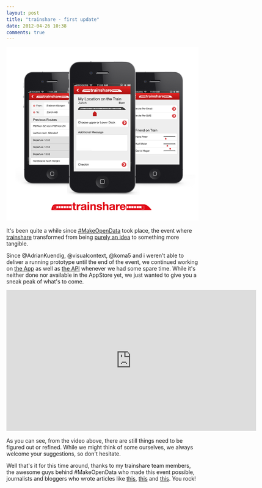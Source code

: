 ```yaml
---
layout: post
title: "trainshare - first update"
date: 2012-04-26 10:38
comments: true
---
```


![trainshare app mockups](images/trainshareapp.png)

It's been quite a while since [#MakeOpenData](http://makeopendata.ch) took place, the event where [trainshare](http://trainshare.ch) transformed from being [purely an idea](http://philippkueng.ch/trainsharingapp.html) to something more tangible.

Since @AdrianKuendig, @visualcontext, @koma5 and i weren't able to deliver a running prototype until the end of the event, we continued working on [the App](https://github.com/akuendig/TrainShareApp) as well as [the API](https://github.com/philippkueng/trainsharingapp) whenever we had some spare time. While it's neither done nor available in the AppStore yet, we just wanted to give you a sneak peak of what's to come.

<iframe src="http://player.vimeo.com/video/41043505?title=0&amp;byline=0&amp;portrait=0&amp;color=ffffff" width="654" height="368" frameborder="0" webkitAllowFullScreen mozallowfullscreen allowFullScreen></iframe>

As you can see, from the video above, there are still things need to be figured out or refined. While we might think of some ourselves, we always welcome your suggestions, so don't hesitate.

Well that's it for this time around, thanks to my trainshare team members, the awesome guys behind #MakeOpenData who made this event possible, journalists and bloggers who wrote articles like [this](http://www.bluewin.ch/de/index.php/53,574679/Trainshare__So_findet_man_Freunde_im_Zug_/de/digital/), [this](http://leumund.ch/daten-fur-besseren-verkehr-0014403) and [this](http://www.netzwoche.ch/de-CH/News/2012/04/03/Ergebnisse-der-Zuercher-Makeopendatach-Hackdays.aspx). You rock!